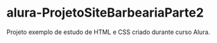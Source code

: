 # alura-ProjetoSiteBarbeariaParte2
Projeto exemplo de estudo de HTML e CSS criado durante curso Alura.
